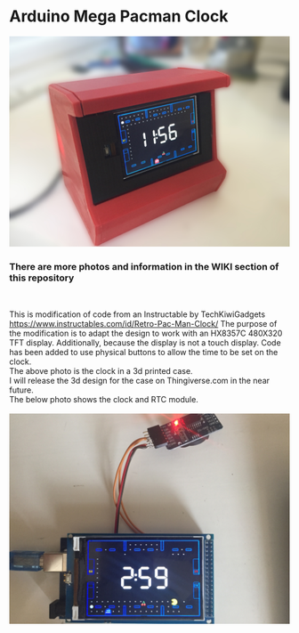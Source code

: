 # Arduino Mega Pacman Clock
![Client Photo](https://github.com/bonnette/Pac_Clock/blob/master/photos/pac_all_front.jpg)
<br/>
### There are more photos and information in the WIKI section of this repository
<br/>

This is modification of code from an Instructable by TechKiwiGadgets https://www.instructables.com/id/Retro-Pac-Man-Clock/
The purpose of the modification is to adapt the design to work with an HX8357C 480X320 TFT display.
Additionally, because the display is not a touch display. Code has been added to use physical buttons to allow the time to be set on the clock.
<br />
The above photo is the clock in a 3d printed case. <br/>I will release the 3d design for the case on Thingiverse.com in the near future.
<br />
The below photo shows the clock and RTC module.
<br /><br />
![Client Photo](https://github.com/bonnette/Pac_Clock/blob/master/photos/pac_clock_rtc.jpg)
